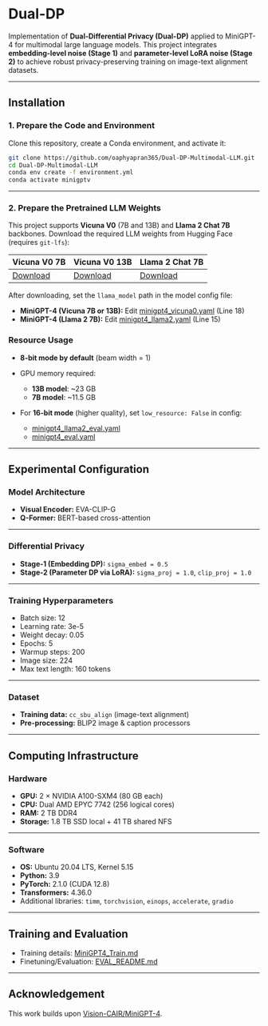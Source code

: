 
# Dual-DP

Implementation of **Dual-Differential Privacy (Dual-DP)** applied to MiniGPT-4 for multimodal large language models. This project integrates **embedding-level noise (Stage 1)** and **parameter-level LoRA noise (Stage 2)** to achieve robust privacy-preserving training on image-text alignment datasets.

---

## Installation

### 1. Prepare the Code and Environment

Clone this repository, create a Conda environment, and activate it:

```bash
git clone https://github.com/oaphyapran365/Dual-DP-Multimodal-LLM.git
cd Dual-DP-Multimodal-LLM
conda env create -f environment.yml
conda activate minigptv
````

---

### 2. Prepare the Pretrained LLM Weights

This project supports **Vicuna V0** (7B and 13B) and **Llama 2 Chat 7B** backbones. Download the required LLM weights from Hugging Face (requires `git-lfs`):

| Vicuna V0 7B | Vicuna V0 13B | Llama 2 Chat 7B |
|--------------|---------------|-----------------|
| [Download](https://huggingface.co/Vision-CAIR/vicuna-7b/tree/main) | [Download](https://huggingface.co/Vision-CAIR/vicuna/tree/main) | [Download](https://huggingface.co/meta-llama/Llama-2-7b-chat-hf/tree/main) |

After downloading, set the `llama_model` path in the model config file:

- **MiniGPT-4 (Vicuna 7B or 13B):** Edit [minigpt4_vicuna0.yaml](minigpt4/configs/models/minigpt4_vicuna0.yaml#L18) (Line 18)  
- **MiniGPT-4 (Llama 2 7B):** Edit [minigpt4_llama2.yaml](minigpt4/configs/models/minigpt4_llama2.yaml#L15) (Line 15)




### Resource Usage

* **8-bit mode by default** (beam width = 1)
* GPU memory required:

  * **13B model**: \~23 GB
  * **7B model**: \~11.5 GB
* For **16-bit mode** (higher quality), set `low_resource: False` in config:

  * [minigpt4\_llama2\_eval.yaml](eval_configs/minigpt4_llama2_eval.yaml#6)
  * [minigpt4\_eval.yaml](eval_configs/minigpt4_eval.yaml#6)

---

## Experimental Configuration

### Model Architecture

* **Visual Encoder:** EVA-CLIP-G
* **Q-Former:** BERT-based cross-attention

---

### Differential Privacy

* **Stage-1 (Embedding DP):** `sigma_embed = 0.5`
* **Stage-2 (Parameter DP via LoRA):** `sigma_proj = 1.0`, `clip_proj = 1.0`

---

### Training Hyperparameters

* Batch size: 12
* Learning rate: 3e-5 
* Weight decay: 0.05
* Epochs: 5
* Warmup steps: 200
* Image size: 224
* Max text length: 160 tokens

---


### Dataset

* **Training data:** `cc_sbu_align` (image-text alignment)
* **Pre-processing:** BLIP2 image & caption processors

---

## Computing Infrastructure

### Hardware

* **GPU:** 2 × NVIDIA A100-SXM4 (80 GB each)
* **CPU:** Dual AMD EPYC 7742 (256 logical cores)
* **RAM:** 2 TB DDR4
* **Storage:** 1.8 TB SSD local + 41 TB shared NFS

---

### Software

* **OS:** Ubuntu 20.04 LTS, Kernel 5.15
* **Python:** 3.9
* **PyTorch:** 2.1.0 (CUDA 12.8)
* **Transformers:** 4.36.0
* Additional libraries: `timm`, `torchvision`, `einops`, `accelerate`, `gradio`

---

## Training and Evaluation

* Training details: [MiniGPT4\_Train.md](MiniGPT4_Train.md)
* Finetuning/Evaluation: [EVAL\_README.md](eval_scripts/EVAL_README.md)

---

## Acknowledgement

This work builds upon [Vision-CAIR/MiniGPT-4](https://github.com/Vision-CAIR/MiniGPT-4).


